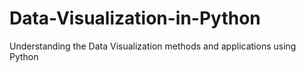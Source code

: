 # Data-Visualization-in-Python
Understanding the Data Visualization methods and applications using Python
